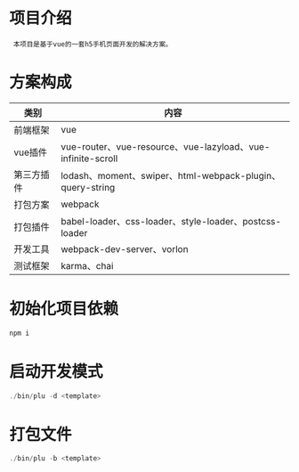 # 项目介绍
```
 本项目是基于vue的一套h5手机页面开发的解决方案。
```
# 方案构成
|类别|内容|
|--|---|
|前端框架|vue|
|vue插件|vue-router、vue-resource、vue-lazyload、vue-infinite-scroll|
|第三方插件|lodash、moment、swiper、html-webpack-plugin、query-string|
|打包方案|webpack|
|打包插件|babel-loader、css-loader、style-loader、postcss-loader|
|开发工具|webpack-dev-server、vorlon|
|测试框架|karma、chai|

# 初始化项目依赖

```javascript
npm i
```

# 启动开发模式
```javascript
./bin/plu -d <template>
```

# 打包文件
```javascript
./bin/plu -b <template>
```